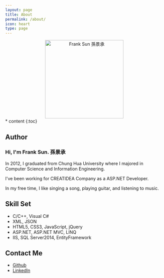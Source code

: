 ```yaml
---
layout: page
title: About
permalink: /about/
icon: heart
type: page
---
```

<div align="center">
    <img src="https://lh3.google.com/u/0/d/0BzPfrKdG6WNnaUtIUDdpZDFJNjg" title="Frank Sun 孫景承" alt="Frank Sun 孫景承" height="250">
</div>
* content
{:toc}

## **Author**
<h3>Hi, I'm Frank Sun. 孫景承</h3>
In 2012, I graduated from Chung Hua University where I majored in Computer Science and Information Engineering.

I've been working for CREATIDEA Company as a ASP.NET Developer.

In my free time, I like singing a song, playing guitar, and listening to music.

## **Skill Set**

* C/C++, Visual C#
* XML, JSON
* HTML5, CSS3, JavaScript, jQuery
* ASP.NET, ASP.NET MVC, LINQ
* IIS, SQL Server2014, EntityFramework

## **Contact Me**

* [Github](https://github.com/frank198978104)
* [LinkedIn](https://www.linkedin.com/in/frank-sun-ab2472139/)